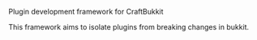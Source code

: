 Plugin development framework for CraftBukkit

This framework aims to isolate plugins from breaking changes in bukkit.
